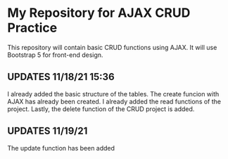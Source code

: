 # My Repository for AJAX CRUD Practice

This repository will contain basic CRUD functions using AJAX.
It will use Bootstrap 5 for front-end design.

## UPDATES 11/18/21 15:36

I already added the basic structure of the tables.
The create funcion with AJAX has already been created.
I already added the read functions of the project. 
Lastly, the delete function of the CRUD project is added.

## UPDATES 11/19/21

The update function has been added
